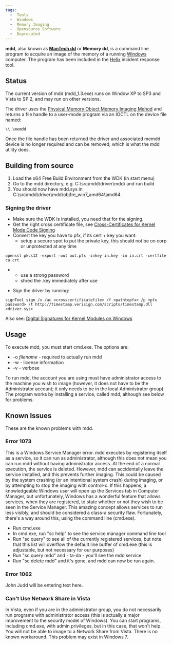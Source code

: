```yaml
---
tags:
  -  Tools
  -  Windows
  -  Memory Imaging
  -  Opensource Software
  -  Deprecated 
---
```

**mdd**, also known as **[ManTech dd](mantech.md)** or **Memory
dd**, is a command line program to acquire an image of the memory of a
running [Windows](windows.md) computer. The program has been
included in the [Helix](helix.md) incident response tool.

## Status

The current version of mdd (mdd_1.3.exe) runs on Window XP to SP3 and
Vista to SP 2, and may run on other versions.

The driver uses the [Physical Memory Object Memory Imaging
Mehod](memory_imaging.md) and returns a file handle to a
user-mode program via an IOCTL on the device file named:

    \\.\memdd

Once the file handle has been returned the driver and associated memdd
device is no longer required and can be removed, which is what the mdd
utility does.

## Building from source

1.  Load the x64 Free Build Environment from the WDK (in start menu)
2.  Go to the mdd directory, e.g. C:\src\mdd\driver\mdd\\ and run build
3.  You should now have mdd.sys in
    C:\src\mdd\driver\mdd\objfre_win7_amd64\amd64

### Signing the driver

- Make sure the WDK is installed, you need that for the signing.
- Get the right cross certificate file, see [Cross-Certificates for
  Kernel Mode Code
  Signing](http://msdn.microsoft.com/en-us/windows/hardware/gg487315)
- Convert the key you have to pfx, if its cert + key you want:
  - setup a secure spot to put the private key, this should not be on
    corp or unprotected at any time

<!-- -->

    openssl pkcs12 -export -out out.pfx -inkey in.key -in in.crt -certfile ca.crt

- - use a strong password
  - shred the .key immediately after use

- Sign the driver by running:

<!-- -->

    signTool sign /v /ac <crosscertificatefile> /f <pathtopfx> /p <pfx password> /t http://timestamp.verisign.com/scripts/timestamp.dll <driver.sys>

Also see: [Digital Signatures for Kernel Modules on
Windows](http://www.microsoft.com/whdc/winlogo/drvsign/kmsigning.mspx)

## Usage

To execute mdd, you must start cmd.exe. The options are:

- -o *filename* - required to actually run mdd
- -w - license information
- -v - verbose

To run mdd, the account you are using must have administrator access to
the machine you wish to image (however, it does not have to be the
Administrator account; it only needs to be in the local Administrator
group). The program works by installing a service, called mdd, although
see below for problems.

## Known Issues

These are the known problems with mdd.

### Error 1073

This is a Windows Service Manager error. mdd executes by registering
itself as a service, so it can run as administrator, although this does
not mean you can run mdd without having administrator access. At the end
of a normal execution, the service is deleted. However, mdd can
accidentally leave the service installed, and this prevents further
imaging. This could be caused by the system crashing (or an intentional
system crash) during imaging, or by attempting to stop the imaging with
control-c. If this happens, a knowledgeable Windows user will open up
the Services tab in Computer Manager, but unfortunately, Windows has a
wonderful feature that allows services, when they are registered, to
state whether or not they wish to be seen in the Service Manager. This
amazing concept allows services to run less visibly, and should be
considered a class-a security flaw. Fortunately, there's a way around
this, using the command line (cmd.exe).

- Run cmd.exe
- In cmd.exe, run "sc help" to see the service manager command line tool
- Run "sc query" to see all of the currently registered services, but
  note that this list will overflow the default line buffer of cmd.exe
  (this is adjustable, but not necessary for our purposes)
- Run "sc query mdd" and - ta-da - you'll see the mdd service
- Run "sc delete mdd" and it's gone, and mdd can now be run again.

### Error 1062

John Judd will be entering text here.

### Can't Use Network Share in Vista

In Vista, even if you are in the administrator group, you do not
necessarily run programs with administrator access (this is actually a
major improvement to the security model of Windows). You can start
programs, including cmd.exe, with admin privileges, but in this case,
that won't help. You will not be able to image to a Network Share from
Vista. There is no known workaround. This problem may exist in Windows
7.